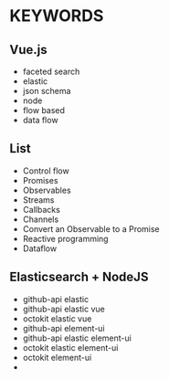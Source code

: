 # KEYWORDS

## Vue.js
- faceted search
- elastic
- json schema
- node 
- flow based
- data flow

## List
- Control flow
- Promises
- Observables
- Streams
- Callbacks
- Channels
- Convert an Observable to a Promise
- Reactive programming
- Dataflow

## Elasticsearch + NodeJS
- github-api elastic
- github-api elastic vue
- octokit elastic vue
- github-api element-ui
- github-api elastic element-ui
- octokit elastic element-ui
- octokit element-ui
- 
